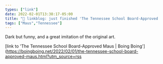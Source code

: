 ```yaml
---
types: ["link"]
date: 2022-02-01T13:38:17-05:00
title: "🔗 linkblog: just finished 'The Tennessee School Board-Approved Maus | Boing Boing'"
tags: ["Maus","Tennessee"]
---
```

Dark but funny, and a great imitation of the original art.
 
[link to 'The Tennessee School Board-Approved Maus | Boing Boing'](https://boingboing.net/2022/02/01/the-tennessee-school-board-approved-maus.html?utm_source=rss
